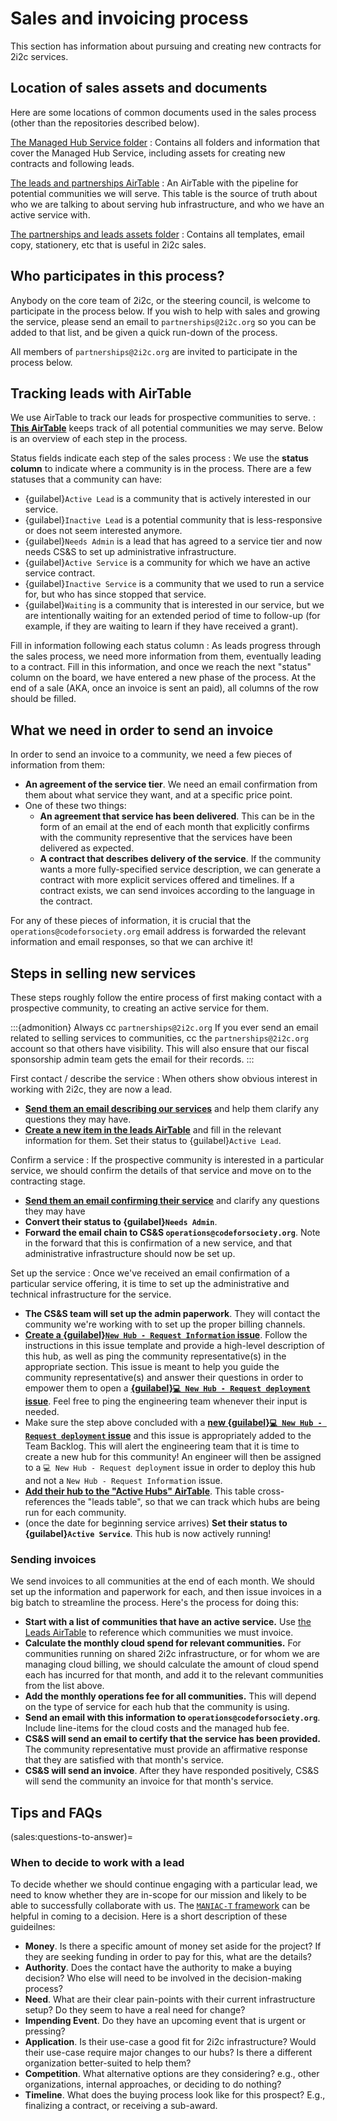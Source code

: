 # Sales and invoicing process

This section has information about pursuing and creating new contracts for 2i2c services.

## Location of sales assets and documents

Here are some locations of common documents used in the sales process (other than the repositories described below).

[The Managed Hub Service folder](https://drive.google.com/drive/folders/1QuvUvwFxPAxw-bJ6_zjgwKXPurHC6UfW?usp=sharing)
: Contains all folders and information that cover the Managed Hub Service, including assets for creating new contracts and following leads.

[The leads and partnerships AirTable](https://airtable.com/appDUEjjcSqHfilFD/tblxLUQ3ElIaaQuM8/viwXstuM3K48smZXW)
: An AirTable with the pipeline for potential communities we will serve.
  This table is the source of truth about who we are talking to about serving hub infrastructure, and who we have an active service with.

[The partnerships and leads assets folder](https://drive.google.com/drive/folders/1aMZILBmFSTYBSB9EwyV5wRpcuprM06dJ?usp=sharing)
: Contains all templates, email copy, stationery, etc that is useful in 2i2c sales.

## Who participates in this process?

Anybody on the core team of 2i2c, or the steering council, is welcome to participate in the process below.
If you wish to help with sales and growing the service, please send an email to `partnerships@2i2c.org` so you can be added to that list, and be given a quick run-down of the process.

All members of `partnerships@2i2c.org` are invited to participate in the process below.

## Tracking leads with AirTable

We use AirTable to track our leads for prospective communities to serve.
: [**This AirTable**](https://airtable.com/appDUEjjcSqHfilFD/tblxLUQ3ElIaaQuM8/viwXstuM3K48smZXW?blocks=hide) keeps track of all potential communities we may serve. Below is an overview of each step in the process.

Status fields indicate each step of the sales process
: We use the **status column** to indicate where a community is in the process. There are a few statuses that a community can have:

  - {guilabel}`Active Lead` is a community that is actively interested in our service.
  - {guilabel}`Inactive Lead` is a potential community that is less-responsive or does not seem interested anymore.
  - {guilabel}`Needs Admin` is a lead that has agreed to a service tier and now needs CS&S to set up administrative infrastructure.
  - {guilabel}`Active Service` is a community for which we have an active service contract.
  - {guilabel}`Inactive Service` is a community that we used to run a service for, but who has since stopped that service.
  - {guilabel}`Waiting` is a community that is interested in our service, but we are intentionally waiting for an extended period of time to follow-up (for example, if they are waiting to learn if they have received a grant).

Fill in information following each status column
: As leads progress through the sales process, we need more information from them, eventually leading to a contract. Fill in this information, and once we reach the next "status" column on the board, we have entered a new phase of the process. At the end of a sale (AKA, once an invoice is sent an paid), all columns of the row should be filled.

## What we need in order to send an invoice

In order to send an invoice to a community, we need a few pieces of information from them:

- **An agreement of the service tier**. We need an email confirmation from them about what service they want, and at a specific price point.
- One of these two things:
  - **An agreement that service has been delivered**. This can be in the form of an email at the end of each month that explicitly confirms with the community representive that the services have been delivered as expected.
  - **A contract that describes delivery of the service**. If the community wants a more fully-specified service description, we can generate a contract with more explicit services offered and timelines. If a contract exists, we can send invoices according to the language in the contract.

For any of these pieces of information, it is crucial that the `operations@codeforsociety.org` email address is forwarded the relevant information and email responses, so that we can archive it!

## Steps in selling new services

These steps roughly follow the entire process of first making contact with a prospective community, to creating an active service for them.

:::{admonition} Always cc `partnerships@2i2c.org`
If you ever send an email related to selling services to communities, cc the `partnerships@2i2c.org` account so that others have visibility.
This will also ensure that our fiscal sponsorship admin team gets the email for their records.
:::

First contact / describe the service
: When others show obvious interest in working with 2i2c, they are now a lead.

  - [**Send them an email describing our services**](https://docs.google.com/document/d/18h4mn2cB96w-jyqFef2x6RmHwbr_wQ8CN1-BK6jFqvQ/edit?usp=sharing) and help them clarify any questions they may have.
  - [**Create a new item in the leads AirTable**](https://airtable.com/appDUEjjcSqHfilFD/tblxLUQ3ElIaaQuM8/viwXstuM3K48smZXW?blocks=hide) and fill in the relevant information for them. Set their status to {guilabel}`Active Lead`.

Confirm a service
: If the prospective community is interested in a particular service, we should confirm the details of that service and move on to the contracting stage.

  - [**Send them an email confirming their service**](https://docs.google.com/document/d/1BUuk_giDKSADsL8QeKnWonBXmJcpnH5sAER6c8H_yn4/edit?usp=sharing) and clarify any questions they may have
  - **Convert their status to {guilabel}`Needs Admin`**.
  - **Forward the email chain to CS&S `operations@codeforsociety.org`**. Note in the forward that this is confirmation of a new service, and that administrative infrastructure should now be set up.

Set up the service
: Once we've received an email confirmation of a particular service offering, it is time to set up the administrative and technical infrastructure for the service.

  - **The CS&S team will set up the admin paperwork**. They will contact the community we're working with to set up the proper billing channels.
  - [**Create a {guilabel}`New Hub - Request Information` issue**](https://github.com/2i2c-org/infrastructure/issues/new?assignees=&labels=type%3A+hub&template=3_new_hub-request-info.yaml&title=%5BRequest+Information%5D+New+Hub%3A+%7B%7B+HUB+NAME+%7D%7D). Follow the instructions in this issue template and provide a high-level description of this hub, as well as ping the community representative(s) in the appropriate section. This issue is meant to help you guide the community representative(s) and answer their questions in order to empower them to open a [**{guilabel}`💻 New Hub - Request deployment` issue**](https://github.com/2i2c-org/infrastructure/issues/new/choose).
  Feel free to ping the engineering team whenever their input is needed.
  - Make sure the step above concluded with a [**new {guilabel}`💻 New Hub - Request deployment` issue**](https://github.com/2i2c-org/infrastructure/issues/new/choose) and this issue is appropriately added to the Team Backlog. This will alert the engineering team that it is time to create a new hub for this community! An engineer will then be assigned to a `💻 New Hub - Request deployment` issue in order to deploy this hub and not a `New Hub - Request Information` issue.
  - [**Add their hub to the "Active Hubs" AirTable**](https://airtable.com/appDUEjjcSqHfilFD/tbljaAnHkE4Ry8j9J/viwVt9283ZKimUg4o?blocks=hide). This table cross-references the "leads table", so that we can track which hubs are being run for each community.
  - (once the date for beginning service arrives) **Set their status to {guilabel}`Active Service`**. This hub is now actively running!

### Sending invoices

We send invoices to all communities at the end of each month.
We should set up the information and paperwork for each, and then issue invoices in a big batch to streamline the process.
Here's the process for doing this:

- **Start with a list of communities that have an active service.** Use [the Leads AirTable](https://airtable.com/appDUEjjcSqHfilFD/tblxLUQ3ElIaaQuM8/viwXstuM3K48smZXW?blocks=hide) to reference which communities we must invoice.
- **Calculate the monthly cloud spend for relevant communities.** For communities running on shared 2i2c infrastructure, or for whom we are managing cloud billing, we should calculate the amount of cloud spend each has incurred for that month, and add it to the relevant communities from the list above.
- **Add the monthly operations fee for all communities.** This will depend on the type of service for each hub that the community is using.
- **Send an email with this information to `operations@codeforsociety.org`**. Include line-items for the cloud costs and the managed hub fee.
- **CS&S will send an email to certify that the service has been provided.** The community representative must provide an affirmative response that they are satisfied with that month's service.
- **CS&S will send an invoice**. After they have responded positively, CS&S will send the community an invoice for that month's service.

## Tips and FAQs

(sales:questions-to-answer)=
### When to decide to work with a lead

To decide whether we should continue engaging with a particular lead, we need to know whether they are in-scope for our mission and likely to be able to successfully collaborate with us.
The [`MANIAC-T` framework](https://xxiibrands.com/sales/qualify-your-sales-leads-with-maniac-t/) can be helpful in coming to a decision. Here is a short description of these guideilnes:

* **Money**. Is there a specific amount of money set aside for the project? If they are seeking funding in order to pay for this, what are the details?
* **Authority**. Does the contact have the authority to make a buying decision? Who else will need to be involved in the decision-making process?
* **Need**. What are their clear pain-points with their current infrastructure setup? Do they seem to have a real need for change?
* **Impending Event**. Do they have an upcoming event that is urgent or pressing?
* **Application**. Is their use-case a good fit for 2i2c infrastructure? Would their use-case require major changes to our hubs? Is there a different organization better-suited to help them?
* **Competition**. What alternative options are they considering? e.g., other organizations, internal approaches, or deciding to do nothing?
* **Timeline**. What does the buying process look like for this prospect? E.g., finalizing a contract, or receiving a sub-award.
